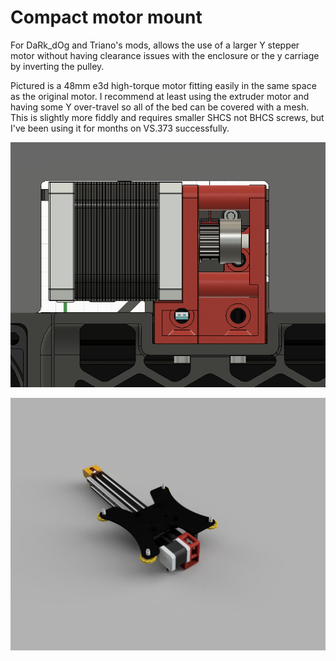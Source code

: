 # Compact motor mount
For DaRk_dOg and Triano's mods, allows the use of a larger Y stepper motor without having clearance issues with the enclosure or the y carriage by inverting the pulley.

Pictured is a 48mm e3d high-torque motor fitting easily in the same space as the original motor. I recommend at least using the extruder motor and having some Y over-travel so all of the bed can be covered with a mesh. This is slightly more fiddly and requires smaller SHCS not BHCS screws, but I've been using it for months on VS.373 successfully.

![Rear view](rear%20mount.png)

![Isometric assembly](Y-Axis_2022-Feb-12_03-43-32AM-000_CustomizedView12767374662.jpg)